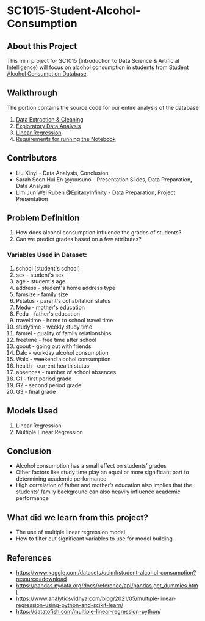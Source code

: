 # SC1015-Student-Alcohol-Consumption

## About this Project
This mini project for SC1015 (Introduction to Data Science & Artificial Intelligence) will focus on alcohol consumption in students from [Student Alcohol Consumption Database](https://www.kaggle.com/datasets/uciml/student-alcohol-consumption?resource=download).

## Walkthrough
The portion contains the source code for our entire analysis of the database

1. [Data Extraction & Cleaning](https://github.com/EpitaxyInfinity/SC1015-Alcohol-Consumption/blob/main/Data%20Cleaning.ipynb)
2. [Exploratory Data Analysis](https://github.com/EpitaxyInfinity/SC1015-Alcohol-Consumption/blob/main/Exploratory%20Data%20Analysis.ipynb)
3. [Linear Regression](https://github.com/EpitaxyInfinity/SC1015-Alcohol-Consumption/blob/main/Linear%20Regression.ipynb)
4. [Requirements for running the Notebook](https://github.com/EpitaxyInfinity/SC1015-Alcohol-Consumption/blob/main/requirements.txt)

## Contributors
- Liu Xinyi - Data Analysis, Conclusion
- Sarah Soon Hui En @yuusuno - Presentation Slides, Data Preparation, Data Analysis
- Lim Jun Wei Ruben @EpitaxyInfinity - Data Preparation, Project Presentation

## Problem Definition
1. How does alcohol consumption influence the grades of students?
2. Can we predict grades based on a few attributes?

### Variables Used in Dataset:
1. school (student's school)
2. sex - student's sex
3. age - student's age
4. address - student's home address type
5. famsize - family size
6. Pstatus - parent's cohabitation status
7. Medu - mother's education
8. Fedu - father's education
9. traveltime - home to school travel time
10. studytime - weekly study time
11. famrel - quality of family relationships
12. freetime - free time after school
13. goout - going out with friends
14. Dalc - workday alcohol consumption
15. Walc - weekend alcohol consumption
16. health - current health status
17. absences - number of school absences
18. G1 - first period grade
19. G2 - second period grade
20. G3 - final grade

## Models Used
1. Linear Regression
2. Multiple Linear Regression

## Conclusion
- Alcohol consumption has a small effect on students’ grades
- Other factors like study time play an equal or more significant part to determining academic performance
- High correlation of father and mother’s education also implies that the students’ family background can also heavily influence academic performance

## What did we learn from this project?
- The use of multiple linear regression model
- How to filter out significant variables to use for model building

## References
- <https://www.kaggle.com/datasets/uciml/student-alcohol-consumption?resource=download>
- <https://pandas.pydata.org/docs/reference/api/pandas.get_dummies.html>
- <https://www.analyticsvidhya.com/blog/2021/05/multiple-linear-regression-using-python-and-scikit-learn/>
- <https://datatofish.com/multiple-linear-regression-python/>

